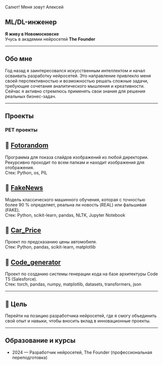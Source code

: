Салют! Меня зовут Алексей

## ML/DL-инженер

**Я живу в Новомосковске**  
Учусь в академии нейросетей **The Founder**  

---

## Обо мне

Год назад я заинтересовался искусственным интеллектом и начал осваивать разработку нейросетей. Это направление привлекло меня своей перспективностью и возможностью решать сложные задачи, требующие сочетания аналитического мышления и креативности. Сейчас я активно стремлюсь применять свои знания для решения реальных бизнес-задач.

---

## Проекты

### PET проекты

## 📌 [Fotorandom](https://github.com/Kot71nsk/fotorandom) 
Программа для показа слайдов изображений из любой директории. Рекурсивно проходит по всем папкам и находит изображения для отображения.  
Стек: Python, os, PIL

## 📌 [FakeNews](https://github.com/Kot71nsk/FakeNews)  
Модель классического машинного обучения, которая с точностью более 90 % определяет, реальна ли новость (REAL) или фальшивая (FAKE).  
Стек: Python, scikit-learn, pandas, NLTK, Jupyter Notebook

## 📌 [Car_Price](https://github.com/Kot71nsk/Car_Price)  
Проект по предсказанию цены автомобиля.  
Стек: Python, pandas, scikit-learn, matplotlib

## 📌 [Code_generator](https://github.com/Kot71nsk/code_generator)
Проект по созданию системы генерации кода на базе архитектуры Code T5 (Salesforce).  
Стек:  torch, pandas, numpy, matplotlib, datasets, transformers, json

---

## 🎯 Цель

Перейти на позицию разработчика нейросетей, где я смогу объединить свой опыт и навыки, чтобы вносить вклад в инновационные проекты.

---

## Образование и курсы

- 2024 — Разработчик нейросетей, The Founder (профессиональная переподготовка)  
